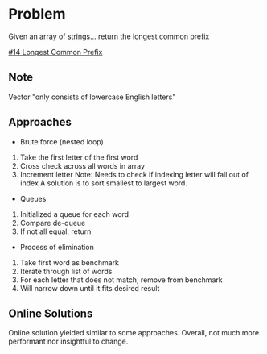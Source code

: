 
# Problem
Given an array of strings...
return the longest common prefix

[\#14 Longest Common Prefix](https://leetcode.com/problems/longest-common-prefix/description/)

## Note
Vector "only consists of lowercase English letters"

## Approaches
- Brute force (nested loop)
1. Take the first letter of the first word
2. Cross check across all words in array
3. Increment letter
Note: Needs to check if indexing letter will fall out of index
A solution is to sort smallest to largest word.

- Queues
1. Initialized a queue for each word
2. Compare de-queue
3. If not all equal, return

- Process of elimination
1. Take first word as benchmark
2. Iterate through list of words
3. For each letter that does not match, remove from benchmark
4. Will narrow down until it fits desired result

## Online Solutions
Online solution yielded similar to some approaches. 
Overall, not much more performant nor insightful to change.
